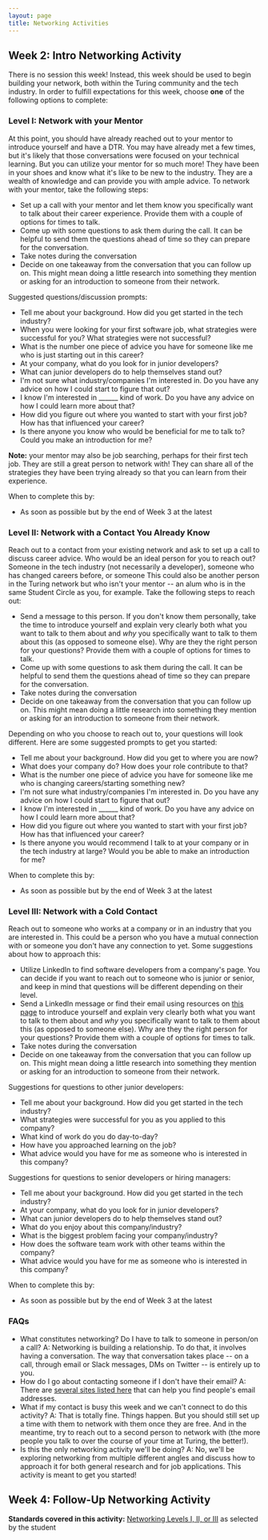 ```yaml
---
layout: page
title: Networking Activities
---
```


## Week 2: Intro Networking Activity
There is no session this week! Instead, this week should be used to begin building your network, both within the Turing community and the tech industry. In order to fulfill expectations for this week, choose **one** of the following options to complete:

### Level I: Network with your Mentor
At this point, you should have already reached out to your mentor to introduce yourself and have a DTR. You may have already met a few times, but it's likely that those conversations were focused on your technical learning. But you can utilize your mentor for so much more! They have been in your shoes and know what it's like to be new to the industry. They are a wealth of knowledge and can provide you with ample advice. To network with your mentor, take the following steps:

* Set up a call with your mentor and let them know you specifically want to talk about their career experience. Provide them with a couple of options for times to talk. 
* Come up with some questions to ask them during the call. It can be helpful to send them the questions ahead of time so they can prepare for the conversation.
* Take notes during the conversation
* Decide on one takeaway from the conversation that you can follow up on. This might mean doing a little research into something they mention or asking for an introduction to someone from their network. 

Suggested questions/discussion prompts:

* Tell me about your background. How did you get started in the tech industry?
* When you were looking for your first software job, what strategies were successful for you? What strategies were not successful?
* What is the number one piece of advice you have for someone like me who is just starting out in this career?
* At your company, what do you look for in junior developers?
* What can junior developers do to help themselves stand out? 
* I'm not sure what industry/companies I'm interested in. Do you have any advice on how I could start to figure that out?
* I know I'm interested in ______ kind of work. Do you have any advice on how I could learn more about that?
* How did you figure out where you wanted to start with your first job? How has that influenced your career?
* Is there anyone you know who would be beneficial for me to talk to? Could you make an introduction for me? 

**Note:** your mentor may also be job searching, perhaps for their first tech job. They are still a great person to network with! They can share all of the strategies they have been trying already so that you can learn from their experience. 

When to complete this by:
* As soon as possible but by the end of Week 3 at the latest

### Level II: Network with a Contact You Already Know
Reach out to a contact from your existing network and ask to set up a call to discuss career advice. Who would be an ideal person for you to reach out? Someone in the tech industry (not necessarily a developer), someone who has changed careers before, or someone  This could also be another person in the Turing network but who isn't your mentor -- an alum who is in the same Student Circle as you, for example. Take the following steps to reach out:

* Send a message to this person. If you don't know them personally, take the time to introduce yourself and explain very clearly both what you want to talk to them about and *why* you specifically want to talk to them about this (as opposed to someone else). Why are they the right person for your questions? Provide them with a couple of options for times to talk. 
* Come up with some questions to ask them during the call. It can be helpful to send them the questions ahead of time so they can prepare for the conversation.
* Take notes during the conversation
* Decide on one takeaway from the conversation that you can follow up on. This might mean doing a little research into something they mention or asking for an introduction to someone from their network.

Depending on who you choose to reach out to, your questions will look different. Here are some suggested prompts to get you started:
* Tell me about your background. How did you get to where you are now?
* What does your company do? How does your role contribute to that? 
* What is the number one piece of advice you have for someone like me who is changing careers/starting something new?
* I'm not sure what industry/companies I'm interested in. Do you have any advice on how I could start to figure that out?
* I know I'm interested in ______ kind of work. Do you have any advice on how I could learn more about that?
* How did you figure out where you wanted to start with your first job? How has that influenced your career?
* Is there anyone you would recommend I talk to at your company or in the tech industry at large? Would you be able to make an introduction for me?  

When to complete this by:
* As soon as possible but by the end of Week 3 at the latest

### Level III: Network with a Cold Contact
Reach out to someone who works at a company or in an industry that you are interested in. This could be a person who you have a mutual connection with or someone you don't have any connection to yet. Some suggestions about how to approach this:

* Utilize LinkedIn to find software developers from a company's page. You can decide if you want to reach out to someone who is junior or senior, and keep in mind that questions will be different depending on their level. 
* Send a LinkedIn message or find their email using resources on [this page](/resources/outreach_networking_resources) to introduce yourself and explain very clearly both what you want to talk to them about and *why* you specifically want to talk to them about this (as opposed to someone else). Why are they the right person for your questions? Provide them with a couple of options for times to talk. 
* Take notes during the conversation
* Decide on one takeaway from the conversation that you can follow up on. This might mean doing a little research into something they mention or asking for an introduction to someone from their network.

Suggestions for questions to other junior developers:
* Tell me about your background. How did you get started in the tech industry?
* What strategies were successful for you as you applied to this company? 
* What kind of work do you do day-to-day?
* How have you approached learning on the job?
* What advice would you have for me as someone who is interested in this company?

Suggestions for questions to senior developers or hiring managers:
* Tell me about your background. How did you get started in the tech industry?
* At your company, what do you look for in junior developers?
* What can junior developers do to help themselves stand out? 
* What do you enjoy about this company/industry?
* What is the biggest problem facing your company/industry? 
* How does the software team work with other teams within the company? 
* What advice would you have for me as someone who is interested in this company?

When to complete this by:
* As soon as possible but by the end of Week 3 at the latest

### FAQs

* What constitutes networking? Do I have to talk to someone in person/on a call? A: Networking is building a relationship. To do that, it involves having a conversation. The way that conversation takes place -- on a call, through email or Slack messages, DMs on Twitter -- is entirely up to you. 
* How do I go about contacting someone if I don't have their email? A: There are [several sites listed here](/resources/outreach_networking_resources) that can help you find people's email addresses. 
* What if my contact is busy this week and we can't connect to do this activity? A: That is totally fine. Things happen. But you should still set up a time with them to network with them once they are free. And in the meantime, try to reach out to a second person to network with (the more people you talk to over the course of your time at Turing, the better!). 
* Is this the only networking activity we'll be doing? A: No, we'll be exploring networking from multiple different angles and discuss how to approach it for both general research and for job applications. This activity is meant to get you started!

## Week 4: Follow-Up Networking Activity



**Standards covered in this activity:** [Networking Levels I, II, or III](/standards_and_rubric/index) as selected by the student
